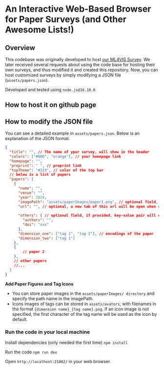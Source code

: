 # An Interactive Web-Based Browser for Paper Surveys (and Other Awesome Lists!)

## Overview

This codebase was originally developed to host [our ML4VIS Survey](https://ml4vis.github.io). 
We later received several requests about using the code base for hosting their own surveys, and thus modified it and created this repository. 
Now, you can host customized surveys by simply modifying a JSON file (`assets/papers.json`).

Developed and tested using `node.js@16.10.0`

## How to host it on github page


## How to modify the JSON file

You can see a detailed example in `assets/papers.json`.
Below is an explanation of the JSON format.

```json
{
  "title": "", // The name of ypur survey, will show in the header
  "colors": ["#000", "orange"], // your homepage link
  "homepage": "",
  "preprint": " ", // preprint link
  "topTheme": "#333", // color of the top bar
  // below is a list of papers
  "papers": [
    {
      "name": "",
      "venue": "",
      "year": 2024,
      "imagePath": "assets/paperImages/paper1.png", // optional field, if provided, show the image inside the paper card
      "url": "", // optional, a new tab of this url will be open when click the paper card. Otherwise, the new tab will show google search results of the paper name
      
      "others": { // optional field, if provided, key-value pair will display at the bottom of the paper card
        "authors": "",
        "doi": "xxx"
      },
      "dimension_one": ["tag 1", "tag 2"], // encodings of the paper
      "dimension_two": ["tag 1"]
    },
    {
        // paper 2
    },
    // other papers
    //...
  ]
}
```

**Add Paper Figures and Tag Icons**
- You can store paper images in the `assets/paperImages/ directory` and specify the path name in the imagePath.
- Icons images of tags can be stored in `assets/avators`,  with filenames in the format `{dimension name}_{tag name}.png`. If an icon image is not specified, the first character of the tag name will be used as the icon by default.


### Run the code in your local machine


Install dependencies (only needed the first time)
```npm install```

Run the code
```npm run dev```

Open `http://localhost:21002/` in your web browser.
